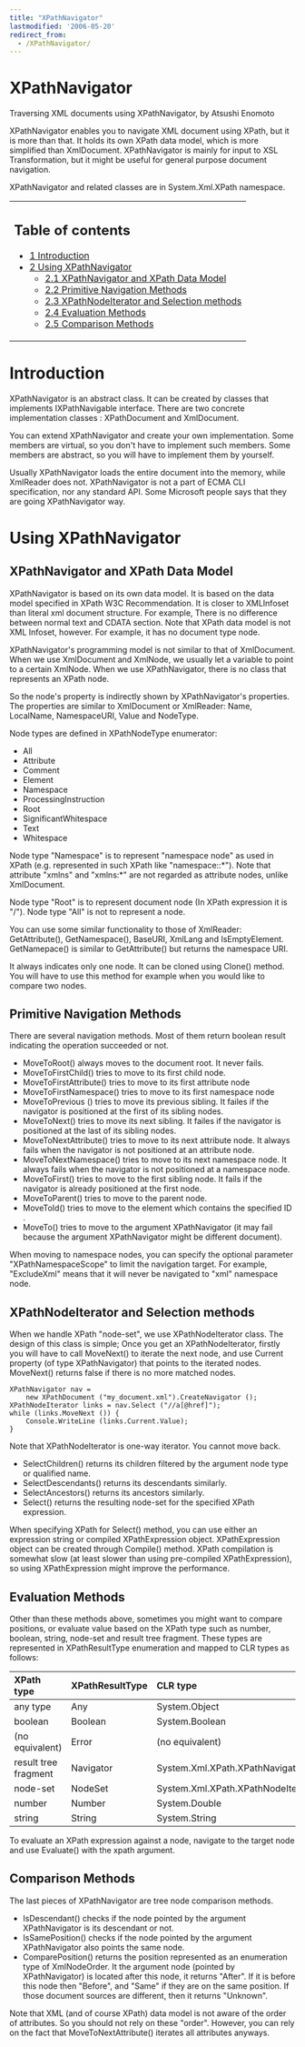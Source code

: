 ```yaml
---
title: "XPathNavigator"
lastmodified: '2006-05-20'
redirect_from:
  - /XPathNavigator/
---
```


XPathNavigator
==============

Traversing XML documents using XPathNavigator, by Atsushi Enomoto

XPathNavigator enables you to navigate XML document using XPath, but it is more than that. It holds its own XPath data model, which is more simplified than XmlDocument. XPathNavigator is mainly for input to XSL Transformation, but it might be useful for general purpose document navigation.

XPathNavigator and related classes are in System.Xml.XPath namespace.

<table>
<col width="100%" />
<tbody>
<tr class="odd">
<td align="left"><h2>Table of contents</h2>
<ul>
<li><a href="#introduction">1 Introduction</a></li>
<li><a href="#using-xpathnavigator">2 Using XPathNavigator</a>
<ul>
<li><a href="#xpathnavigator-and-xpath-data-model">2.1 XPathNavigator and XPath Data Model</a></li>
<li><a href="#primitive-navigation-methods">2.2 Primitive Navigation Methods</a></li>
<li><a href="#xpathnodeiterator-and-selection-methods">2.3 XPathNodeIterator and Selection methods</a></li>
<li><a href="#evaluation-methods">2.4 Evaluation Methods</a></li>
<li><a href="#comparison-methods">2.5 Comparison Methods</a></li>
</ul></li>
</ul></td>
</tr>
</tbody>
</table>

Introduction
============

XPathNavigator is an abstract class. It can be created by classes that implements IXPathNavigable interface. There are two concrete implementation classes : XPathDocument and XmlDocument.

You can extend XPathNavigator and create your own implementation. Some members are virtual, so you don't have to implement such members. Some members are abstract, so you will have to implement them by yourself.

Usually XPathNavigator loads the entire document into the memory, while XmlReader does not. XPathNavigator is not a part of ECMA CLI specification, nor any standard API. Some Microsoft people says that they are going XPathNavigator way.

Using XPathNavigator
====================

XPathNavigator and XPath Data Model
-----------------------------------

XPathNavigator is based on its own data model. It is based on the data model specified in XPath W3C Recommendation. It is closer to XMLInfoset than literal xml document structure. For example, There is no difference between normal text and CDATA section. Note that XPath data model is not XML Infoset, however. For example, it has no document type node.

XPathNavigator's programming model is not similar to that of XmlDocument. When we use XmlDocument and XmlNode, we usually let a variable to point to a certain XmlNode. When we use XPathNavigator, there is no class that represents an XPath node.

So the node's property is indirectly shown by XPathNavigator's properties. The properties are similar to XmlDocument or XmlReader: Name, LocalName, NamespaceURI, Value and NodeType.

Node types are defined in XPathNodeType enumerator:

-   All
-   Attribute
-   Comment
-   Element
-   Namespace
-   ProcessingInstruction
-   Root
-   SignificantWhitespace
-   Text
-   Whitespace

Node type "Namespace" is to represent "namespace node" as used in XPath (e.g. represented in such XPath like "namespace::\*"). Note that attribute "xmlns" and "xmlns:\*" are not regarded as attribute nodes, unlike XmlDocument.

Node type "Root" is to represent document node (In XPath expression it is "/"). Node type "All" is not to represent a node.

You can use some similar functionality to those of XmlReader: GetAttribute(), GetNamespace(), BaseURI, XmlLang and IsEmptyElement. GetNamepace() is similar to GetAttribute() but returns the namespace URI.

It always indicates only one node. It can be cloned using Clone() method. You will have to use this method for example when you would like to compare two nodes.

Primitive Navigation Methods
----------------------------

There are several navigation methods. Most of them return boolean result indicating the operation succeeded or not.

-   MoveToRoot() always moves to the document root. It never fails.
-   MoveToFirstChild() tries to move to its first child node.
-   MoveToFirstAttribute() tries to move to its first attribute node
-   MoveToFirstNamespace() tries to move to its first namespace node
-   MoveToPrevious () tries to move its previous sibling. It failes if the navigator is positioned at the first of its sibling nodes.
-   MoveToNext() tries to move its next sibling. It failes if the navigator is positioned at the last of its sibling nodes.
-   MoveToNextAttribute() tries to move to its next attribute node. It always fails when the navigator is not positioned at an attribute node.
-   MoveToNextNamespace() tries to move to its next namespace node. It always fails when the navigator is not positioned at a namespace node.
-   MoveToFirst() tries to move to the first sibling node. It fails if the navigator is already positioned at the first node.
-   MoveToParent() tries to move to the parent node.
-   MoveToId() tries to move to the element which contains the specified ID .
-   MoveTo() tries to move to the argument XPathNavigator (it may fail because the argument XPathNavigator might be different document).

When moving to namespace nodes, you can specify the optional parameter "XPathNamespaceScope" to limit the navigation target. For example, "ExcludeXml" means that it will never be navigated to "xml" namespace node.

XPathNodeIterator and Selection methods
---------------------------------------

When we handle XPath "node-set", we use XPathNodeIterator class. The design of this class is simple; Once you get an XPathNodeIterator, firstly you will have to call MoveNext() to iterate the next node, and use Current property (of type XPathNavigator) that points to the iterated nodes. MoveNext() returns false if there is no more matched nodes.

    XPathNavigator nav = 
        new XPathDocument ("my_document.xml").CreateNavigator ();
    XPathNodeIterator links = nav.Select ("//a[@href]");
    while (links.MoveNext ()) {
        Console.WriteLine (links.Current.Value);
    }

Note that XPathNodeIterator is one-way iterator. You cannot move back.

-   SelectChildren() returns its children filtered by the argument node type or qualified name.
-   SelectDescendants() returns its descendants similarly.
-   SelectAncestors() returns its ancestors similarly.
-   Select() returns the resulting node-set for the specified XPath expression.

When specifying XPath for Select() method, you can use either an expression string or compiled XPathExpression object. XPathExpression object can be created through Compile() method. XPath compilation is somewhat slow (at least slower than using pre-compiled XPathExpression), so using XPathExpression might improve the performance.

Evaluation Methods
------------------

Other than these methods above, sometimes you might want to compare positions, or evaluate value based on the XPath type such as number, boolean, string, node-set and result tree fragment. These types are represented in XPathResultType enumeration and mapped to CLR types as follows:

|XPath type|XPathResultType|CLR type|
|:---------|:--------------|:-------|
|any type|Any|System.Object|
|boolean|Boolean|System.Boolean|
|(no equivalent)|Error|(no equivalent)|
|result tree fragment|Navigator|System.Xml.XPath.XPathNavigator|
|node-set|NodeSet|System.Xml.XPath.XPathNodeIterator|
|number|Number|System.Double|
|string|String|System.String|

To evaluate an XPath expression against a node, navigate to the target node and use Evaluate() with the xpath argument.

Comparison Methods
------------------

The last pieces of XPathNavigator are tree node comparison methods.

-   IsDescendant() checks if the node pointed by the argument XPathNavigator is its descendant or not.
-   IsSamePosition() checks if the node pointed by the argument XPathNavigator also points the same node.
-   ComparePosition() returns the position represented as an enumeration type of XmlNodeOrder. It the argument node (pointed by XPathNavigator) is located after this node, it returns "After". If it is before this node then "Before", and "Same" if they are on the same position. If those document sources are different, then it returns "Unknown".

Note that XML (and of course XPath) data model is not aware of the order of attributes. So you should not rely on these "order". However, you can rely on the fact that MoveToNextAttribute() iterates all attributes anyways.

